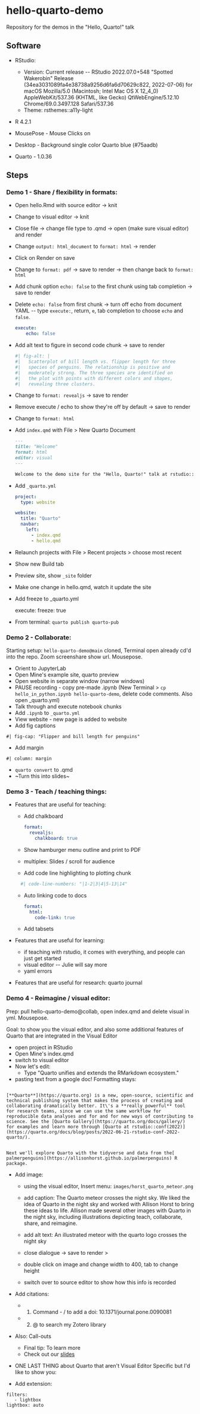 # hello-quarto-demo

Repository for the demos in the "Hello, Quarto!" talk

## Software

-   RStudio:

    -   Version: Current release -- RStudio 2022.07.0+548 "Spotted Wakerobin" Release (34ea3031089fa4e38738a9256d6fa6d70629c822, 2022-07-06) for macOS Mozilla/5.0 (Macintosh; Intel Mac OS X 12_4\_0) AppleWebKit/537.36 (KHTML, like Gecko) QtWebEngine/5.12.10 Chrome/69.0.3497.128 Safari/537.36
    -   Theme: rsthemes::a11y-light

-   R 4.2.1

-   MousePose - Mouse Clicks on

-   Desktop - Background single color Quarto blue (#75aadb)

-   Quarto - 1.0.36

## Steps

### Demo 1 - Share / flexibility in formats:

-   Open hello.Rmd with source editor -\> knit

-   Change to visual editor -\> knit

-   Close file -\> change file type to .qmd -\> open (make sure visual editor) and render

-   Change `output: html_document` to `format: html` -\> render

-   Click on Render on save

-   Change to `format: pdf` -\> save to render -\> then change back to `format: html`

-   Add chunk option `echo: false` to the first chunk using tab completion -\> save to render

-   Delete `echo: false` from first chunk -\> turn off echo from document YAML -- type `execute:`, return, `e`, tab completion to choose `echo` and `false`.

    ``` yaml
    execute:
        echo: false
    ```

-   Add alt text to figure in second code chunk -\> save to render

    ``` r
    #| fig-alt: |
    #|   Scatterplot of bill length vs. flipper length for three 
    #|   species of penguins. The relationship is positive and 
    #|   moderately strong. The three species are identified on 
    #|   the plot with points with different colors and shapes, 
    #|   revealing three clusters.
    ```

-   Change to `format: revealjs` -\> save to render

-   Remove execute / echo to show they're off by default -\> save to render

-   Change to `format: html`

-   Add `index.qmd` with File \> New Quarto Document

    ``` markdown
    ---
    title: "Welcome"
    format: html
    editor: visual
    ---

    Welcome to the demo site for the "Hello, Quarto!" talk at rstudio::conf(2022)!
    ```

-   Add `_quarto.yml`

    ``` yaml
    project:
      type: website

    website:
      title: "Quarto"
      navbar:
        left:
          - index.qmd
          - hello.qmd
    ```

-   Relaunch projects with File \> Recent projects \> choose most recent

-   Show new Build tab

-   Preview site, show `_site` folder

-   Make one change in hello.qmd, watch it update the site

-   Add freeze to _quarto.yml

    execute:
      freeze: true

-   From terminal: `quarto publish quarto-pub`

### Demo 2 - Collaborate:
Starting setup: `hello-quarto-demo@main` cloned, Terminal open already cd'd into the repo. Zoom screenshare show url. Mousepose.

-   Orient to JupyterLab
-   Open Mine's example site, quarto preview
-   Open website in separate window (narrow windows) 
-   PAUSE recording - copy pre-made .ipynb (New Terminal > `cp hello_in_python.ipynb hello-quarto-demo`, delete code comments. Also open _quarto.yml)
-   Talk through and execute notebook chunks
-   Add `.ipynb` to `_quarto.yml`
-   View website - new page is added to website
-  Add fig captions

```
#| fig-cap: "Flipper and bill length for penguins"
```
- Add margin

```
#| column: margin   
```

-   `quarto convert` to .qmd
-   ~Turn this into slides~

### Demo 3 - Teach / teaching things:

-   Features that are useful for teaching:
    -   Add chalkboard
    
        ``` yaml
        format: 
          revealjs:
            chalkboard: true
        ```    
    -   Show hamburger menu outline and print to PDF
    -   multiplex: Slides / scroll for audience
    -   Add code line highlighting to plotting chunk
   
       ``` r
         #| code-line-numbers: "|1-2|3|4|5-13|14"
       ```
    -   Auto linking code to docs
    
        ``` yaml
        format: 
          html:
            code-link: true
        ```
    -   Add tabsets

-   Features that are useful for learning:
    -   if teaching with rstudio, it comes with everything, and people can just get started
    -   visual editor -- Julie will say more
    -   yaml errors
    
-   Features that are useful for research: quarto journal

### Demo 4 - Reimagine / visual editor:

Prep: pull hello-quarto-demo@collab, open index.qmd and delete visual in yml. Mousepose.

Goal: to show you the visual editor, and also some additional features of Quarto that are integrated in the Visual Editor

-   open project in RStudio
-   Open Mine's index.qmd 
- switch to visual editor
- Now let's edit: 
    - Type "Quarto unifies and extends the RMarkdown ecosystem." 
- pasting text from a google doc! Formatting stays: 

```

[**Quarto**](https://quarto.org) is a new, open-source, scientific and technical publishing system that makes the process of creating and collaborating dramatically better. It\'s a **really powerful** tool for research teams, since we can use the same workflow for reproducible data analyses and for and for new ways of contributing to science. See the [Quarto Gallery](https://quarto.org/docs/gallery/) for examples and learn more through [Quarto at rstudio::conf(2022)](https://quarto.org/docs/blog/posts/2022-06-21-rstudio-conf-2022-quarto/).


Next we'll explore Quarto with the tidyverse and data from the[ palmerpenguins](https://allisonhorst.github.io/palmerpenguins) R package.
```
-   Add image: 
    -   using the visual editor, Insert menu: `images/horst_quarto_meteor.png`
    -   add caption: The Quarto meteor crosses the night sky. We liked the idea of Quarto in the night sky and worked with Allison Horst to bring these ideas to life. Allison made several other images with Quarto in the night sky, including illustrations depicting teach, collaborate, share, and reimagine. 

    -   add alt text: An illustrated meteor with the quarto logo crosses the night sky
    -   close dialogue -\> save to render \> 
    -   double click on image and change width to 400, tab to change height
    -   switch over to source editor to show how this info is recorded
-   Add citations: 
    - 1. Command - / to add a doi: 10.1371/journal.pone.0090081
    - 2. \@ to search my Zotero library
-   Also: Call-outs
    - Final tip: To learn more
     - Check out our [slides](https://mine.quarto.pub/hello-quarto)

- ONE LAST THING about Quarto that aren't Visual Editor Specific but I'd like to show you:
- Add extension: 
```
filters:
   - lightbox
lightbox: auto   
```

